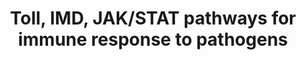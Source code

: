 ---
annotations:
- type: Pathway Ontology
  value: altered transcription pathway
- type: Pathway Ontology
  value: signaling pathway
authors:
- AAR&Co
- MirellaKalafati
- Khanspers
- Mkutmon
- Eweitz
description: Yeast, fungi, virus, and lysine-type peptidoglycan (k-type PGN) signal
  proteins persephone (psh) and GRASS in the Toll Pathway. These proteins signal downstream
  to sphinx1/2, spheroide, and spirit which leads to activation of Spatzle (spz).
  Spz binds to Toll which activates death domain-containing molecules (MyD88, Tube,
  Pelle). Pellino ubiquinates Pelle which allows TRAF to activate DIF which activates
  Dorsal facilitated by the ubiquitination of cactus. Dorsal translocates to nucleus
  to upregulate immune genes. The IMD pathway is activated by mono-diaminopimelic
  acid-type peptidoglycans (DAP-type PGN) that starts a cascade of activation of Fadd,
  Dredd, Tak1/Tab2 coomplex and leads to the activation, translocation, and effector
  gene promotion of Relish. The JAK/STAT pathway is activated by Virus and unpaired
  gene particles  binding to dome/JAK/STAT complex leading to the activation of the
  STAT complex which translocates to the nucleus to promote transcription of effector
  genes. This pathway was taken from Figure 2A of Severo et al.
last-edited: 2021-05-16
organisms:
- Drosophila melanogaster
redirect_from:
- /index.php/Pathway:WP3830
- /instance/WP3830
schema-jsonld:
- '@context': https://schema.org/
  '@id': https://wikipathways.github.io/pathways/WP3830.html
  '@type': Dataset
  creator:
    '@type': Organization
    name: WikiPathways
  description: Yeast, fungi, virus, and lysine-type peptidoglycan (k-type PGN) signal
    proteins persephone (psh) and GRASS in the Toll Pathway. These proteins signal
    downstream to sphinx1/2, spheroide, and spirit which leads to activation of Spatzle
    (spz). Spz binds to Toll which activates death domain-containing molecules (MyD88,
    Tube, Pelle). Pellino ubiquinates Pelle which allows TRAF to activate DIF which
    activates Dorsal facilitated by the ubiquitination of cactus. Dorsal translocates
    to nucleus to upregulate immune genes. The IMD pathway is activated by mono-diaminopimelic
    acid-type peptidoglycans (DAP-type PGN) that starts a cascade of activation of
    Fadd, Dredd, Tak1/Tab2 coomplex and leads to the activation, translocation, and
    effector gene promotion of Relish. The JAK/STAT pathway is activated by Virus
    and unpaired gene particles  binding to dome/JAK/STAT complex leading to the activation
    of the STAT complex which translocates to the nucleus to promote transcription
    of effector genes. This pathway was taken from Figure 2A of Severo et al.
  keywords:
  - Relish
  - Protein Toll
  - IkkB
  - GNBP2
  - Effete
  - sphinx1
  - PGRP-SA
  - PGRP-LE
  - PIAS
  - upd2
  - Protein Tube
  - spheroide
  - SPE
  - Dredd
  - sphinx2
  - Fadd
  - Bendless
  - GNBP1
  - PGRP-LB
  - Tak1
  - dome
  - Uev1a
  - Dif
  - psh
  - Dorsal
  - grass
  - TRAF2
  - Socs
  - JNK
  - IAP2
  - STAT
  - spz2
  - Pelle
  - GNBP3
  - spirit
  - CLIP-SP
  - Ikky
  - JAK
  - Myd88
  - Protein pellino
  - Cactus
  - Tab2
  - imd
  - PGRP-LC
  - PGRP-SC
  - nec
  - PGRP-SD
  - spz
  license: CC0
  name: Toll, IMD, JAK/STAT pathways for immune response to pathogens
seo: CreativeWork
title: Toll, IMD, JAK/STAT pathways for immune response to pathogens
wpid: WP3830
---